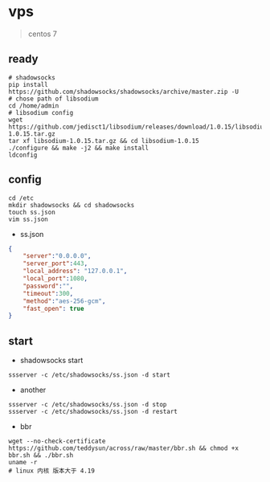 # vps

> centos 7

## ready

```shell
# shadowsocks
pip install https://github.com/shadowsocks/shadowsocks/archive/master.zip -U
# chose path of libsodium
cd /home/admin
# libsodium config
wget https://github.com/jedisct1/libsodium/releases/download/1.0.15/libsodium-1.0.15.tar.gz
tar xf libsodium-1.0.15.tar.gz && cd libsodium-1.0.15
./configure && make -j2 && make install
ldconfig
```

## config

```shell
cd /etc
mkdir shadowsocks && cd shadowsocks
touch ss.json
vim ss.json
```

* ss.json

```json
{
    "server":"0.0.0.0",
    "server_port":443,
    "local_address": "127.0.0.1",
    "local_port":1080,
    "password":"",
    "timeout":300,
    "method":"aes-256-gcm",
    "fast_open": true
}

```

## start

* shadowsocks  start
``` shell
ssserver -c /etc/shadowsocks/ss.json -d start
```

* another 
``` shell
ssserver -c /etc/shadowsocks/ss.json -d stop
ssserver -c /etc/shadowsocks/ss.json -d restart
```

* bbr
```shell
wget --no-check-certificate https://github.com/teddysun/across/raw/master/bbr.sh && chmod +x bbr.sh && ./bbr.sh
uname -r
# linux 内核 版本大于 4.19
```